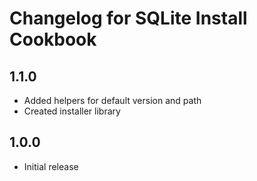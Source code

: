 # Changelog for SQLite Install Cookbook

## 1.1.0

* Added helpers for default version and path
* Created installer library

## 1.0.0

* Initial release
